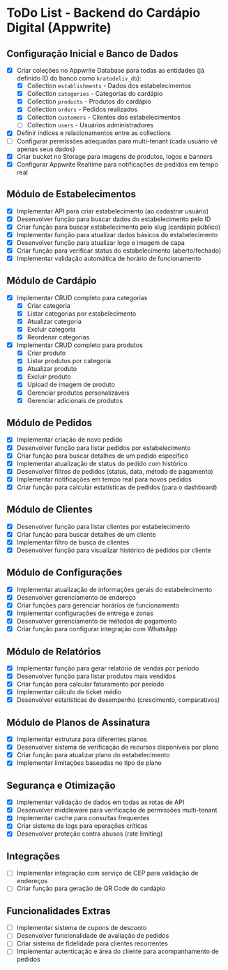 # ToDo List - Backend do Cardápio Digital (Appwrite)

## Configuração Inicial e Banco de Dados
- [x] Criar coleções no Appwrite Database para todas as entidades (já definido ID do banco como `kratodeliv_db`):
  - [x] Collection `establishments` - Dados dos estabelecimentos
  - [x] Collection `categories` - Categorias do cardápio
  - [x] Collection `products` - Produtos do cardápio
  - [x] Collection `orders` - Pedidos realizados
  - [x] Collection `customers` - Clientes dos estabelecimentos
  - [ ] Collection `users` - Usuários administradores
- [x] Definir índices e relacionamentos entre as collections
- [ ] Configurar permissões adequadas para multi-tenant (cada usuário vê apenas seus dados)
- [x] Criar bucket no Storage para imagens de produtos, logos e banners
- [x] Configurar Appwrite Realtime para notificações de pedidos em tempo real

## Módulo de Estabelecimentos
- [x] Implementar API para criar estabelecimento (ao cadastrar usuário)
- [x] Desenvolver função para buscar dados do estabelecimento pelo ID
- [x] Criar função para buscar estabelecimento pelo slug (cardápio público)
- [x] Implementar função para atualizar dados básicos do estabelecimento
- [x] Desenvolver função para atualizar logo e imagem de capa
- [x] Criar função para verificar status do estabelecimento (aberto/fechado)
- [x] Implementar validação automática de horário de funcionamento

## Módulo de Cardápio
- [x] Implementar CRUD completo para categorias
  - [x] Criar categoria
  - [x] Listar categorias por estabelecimento
  - [x] Atualizar categoria
  - [x] Excluir categoria
  - [x] Reordenar categorias
- [x] Implementar CRUD completo para produtos
  - [x] Criar produto
  - [x] Listar produtos por categoria
  - [x] Atualizar produto
  - [x] Excluir produto
  - [x] Upload de imagem de produto
  - [x] Gerenciar produtos personalizáveis
  - [x] Gerenciar adicionais de produtos

## Módulo de Pedidos
- [x] Implementar criação de novo pedido
- [x] Desenvolver função para listar pedidos por estabelecimento
- [x] Criar função para buscar detalhes de um pedido específico
- [x] Implementar atualização de status do pedido com histórico
- [x] Desenvolver filtros de pedidos (status, data, método de pagamento)
- [x] Implementar notificações em tempo real para novos pedidos
- [x] Criar função para calcular estatísticas de pedidos (para o dashboard)

## Módulo de Clientes
- [x] Desenvolver função para listar clientes por estabelecimento
- [x] Criar função para buscar detalhes de um cliente
- [x] Implementar filtro de busca de clientes
- [x] Desenvolver função para visualizar histórico de pedidos por cliente

## Módulo de Configurações
- [x] Implementar atualização de informações gerais do estabelecimento
- [x] Desenvolver gerenciamento de endereço
- [x] Criar funções para gerenciar horários de funcionamento
- [x] Implementar configurações de entrega e zonas
- [x] Desenvolver gerenciamento de métodos de pagamento
- [x] Criar função para configurar integração com WhatsApp

## Módulo de Relatórios
- [x] Implementar função para gerar relatório de vendas por período
- [x] Desenvolver função para listar produtos mais vendidos
- [x] Criar função para calcular faturamento por período
- [x] Implementar cálculo de ticket médio
- [x] Desenvolver estatísticas de desempenho (crescimento, comparativos)

## Módulo de Planos de Assinatura
- [x] Implementar estrutura para diferentes planos
- [x] Desenvolver sistema de verificação de recursos disponíveis por plano
- [x] Criar função para atualizar plano do estabelecimento
- [x] Implementar limitações baseadas no tipo de plano

## Segurança e Otimização
- [x] Implementar validação de dados em todas as rotas de API
- [x] Desenvolver middleware para verificação de permissões multi-tenant
- [x] Implementar cache para consultas frequentes
- [x] Criar sistema de logs para operações críticas
- [x] Desenvolver proteção contra abusos (rate limiting)

## Integrações
- [ ] Implementar integração com serviço de CEP para validação de endereços
- [ ] Criar função para geração de QR Code do cardápio

## Funcionalidades Extras
- [ ] Implementar sistema de cupons de desconto
- [ ] Desenvolver funcionalidade de avaliação de pedidos
- [ ] Criar sistema de fidelidade para clientes recorrentes
- [ ] Implementar autenticação e área do cliente para acompanhamento de pedidos 